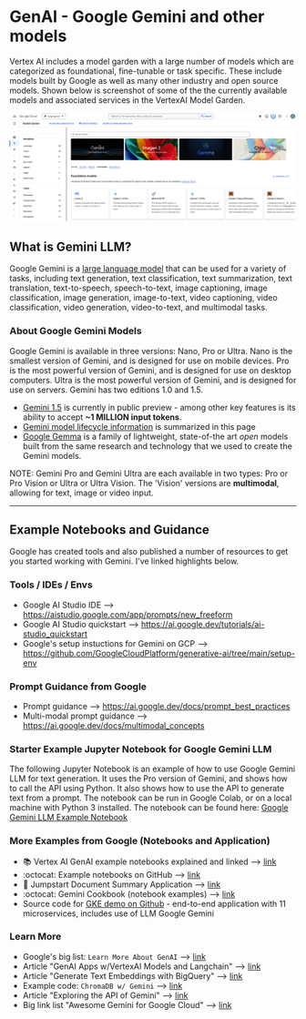 # GenAI - Google Gemini and other models

Vertex AI includes a model garden with a large number of models which are categorized as foundational, fine-tunable or task specific.  These include models built by Google as well as many other industry and open source models. Shown below is screenshot of some of the the currently available models and associated services in the VertexAI Model Garden.

<img src="https://github.com/lynnlangit/gcp-essentials/blob/master/6_AI-ML/images/model-garden.png" width=900>

## What is Gemini LLM?

Google Gemini is a [large language model](https://github.com/lynnlangit/gcp-essentials/blob/master/6_AI-ML/2_gemini_LLM/about-llms.md) that can be used for a variety of tasks, including text generation, text classification, text summarization, text translation, text-to-speech, speech-to-text, image captioning, image classification, image generation, image-to-text, video captioning, video classification, video generation, video-to-text, and multimodal tasks.  

### About Google Gemini Models

Google Gemini is available in three versions: Nano, Pro or Ultra. Nano is the smallest version of Gemini, and is designed for use on mobile devices. Pro is the most powerful version of Gemini, and is designed for use on desktop computers. Ultra is the most powerful version of Gemini, and is designed for use on servers.    Gemini has two editions 1.0 and 1.5.  
- [Gemini 1.5](https://blog.google/technology/ai/google-gemini-next-generation-model-february-2024/) is currently in public preview - among other key features is its ability to accept **~1 MILLION input tokens**.
- [Gemini model lifecycle information](https://cloud.google.com/vertex-ai/generative-ai/docs/learn/model-versioning#stable-versions-available) is summarized in this page
- [Google Gemma](https://cloud.google.com/blog/products/ai-machine-learning/gemma-model-available-in-vertex-ai-and-via-gke/) is a family of lightweight, state-of-the art *open* models built from the same research and technology that we used to create the Gemini models.
  
NOTE: Gemini Pro and Gemini Ultra are each available in two types: Pro or Pro Vision or Ultra or Ultra Vision.  The 'Vision' versions are **multimodal**, allowing for text, image or video input. 

----

## Example Notebooks and Guidance

Google has created tools and also published a number of resources to get you started working with Gemini.  I've linked highlights below.  
  
### Tools / IDEs / Envs

- Google AI Studio IDE --> https://aistudio.google.com/app/prompts/new_freeform
- Google AI Studio quickstart --> https://ai.google.dev/tutorials/ai-studio_quickstart
- Google's setup instuctions for Gemini on GCP --> https://github.com/GoogleCloudPlatform/generative-ai/tree/main/setup-env

### Prompt Guidance from Google

- Prompt guidance --> https://ai.google.dev/docs/prompt_best_practices
- Multi-modal prompt guidance --> https://ai.google.dev/docs/multimodal_concepts

### Starter Example Jupyter Notebook for Google Gemini LLM

The following Jupyter Notebook is an example of how to use Google Gemini LLM for text generation.  It uses the Pro version of Gemini, and shows how to call the API using Python.  It also shows how to use the API to generate text from a prompt.  The notebook can be run in Google Colab, or on a local machine with Python 3 installed.  The notebook can be found here: [Google Gemini LLM Example Notebook](https://github.com/GoogleCloudPlatform/generative-ai/blob/main/gemini/getting-started/intro_gemini_python.ipynb)

### More Examples from Google (Notebooks and Application)

- :books: Vertex AI GenAI example notebooks explained and linked --> [link](https://cloud.google.com/vertex-ai/docs/generative-ai/tutorials)
- :octocat: Example notebooks on GitHub --> [link](https://github.com/GoogleCloudPlatform/generative-ai/tree/main/gemini)
- 📓 Jumpstart Document Summary Application --> [link](https://cloud.google.com/architecture/ai-ml/generative-ai-document-summarization)
- :octocat: Gemini Cookbook (notebook examples) --> [link](https://github.com/google-gemini/gemini-api-cookbook)
- Source code for [GKE demo on Github](https://github.com/GoogleCloudPlatform/microservices-demo) - end-to-end application with 11 microservices, includes use of LLM Google Gemini

### Learn More

- Google's big list: `Learn More About GenAI` --> [link](https://github.com/GoogleCloudPlatform/generative-ai/blob/main/RESOURCES.md)
- Article "GenAI Apps w/VertexAI Models and Langchain" --> [link](https://cloud.google.com/blog/products/ai-machine-learning/generative-ai-applications-with-vertex-ai-palm-2-models-and-langchain)
- Article "Generate Text Embeddings with BigQuery" --> [link](https://cloud.google.com/blog/products/data-analytics/introducing-bigquery-text-embeddings)
- Example code: `ChromaDB w/ Gemini` --> [link](https://github.com/chroma-core/chroma/tree/main/examples/gemini)
- Article "Exploring the API of Gemini" --> [link](https://thenewstack.io/exploring-the-api-of-googles-gemini-language-model/)
- Big link list "Awesome Gemini for Google Cloud" --> [link](https://github.com/rominirani/awesome-gemini-for-google-cloud)



